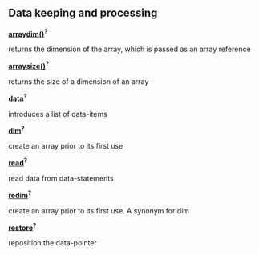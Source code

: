 ## Data keeping and processing

[**arraydim()**]()<sup>**?**</sup>

returns the dimension of the array, which is passed as an array reference

[**arraysize()**]()<sup>**?**</sup>

returns the size of a dimension of an array

[**data**]()<sup>**?**</sup>

introduces a list of data-items

[**dim**]()<sup>**?**</sup>

create an array prior to its first use

[**read**]()<sup>**?**</sup>

read data from data-statements

[**redim**]()<sup>**?**</sup>

create an array prior to its first use. A synonym for dim

[**restore**]()<sup>**?**</sup>

reposition the data-pointer
